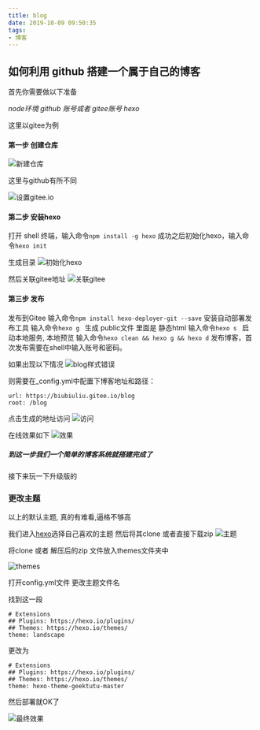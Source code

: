 ```yaml
---
title: blog
date: 2019-10-09 09:50:35
tags:
- 博客
---
```

## 如何利用 github 搭建一个属于自己的博客

首先你需要做以下准备

_node环境
github 账号或者 gitee账号
hexo_

这里以gitee为例

#### 第一步 创建仓库
![新建仓库](http://pykvjcrlq.bkt.clouddn.com/crated.png "新建仓库")

这里与github有所不同

![设置gitee.io](http://pykvjcrlq.bkt.clouddn.com/gitee_page.png "设置gitee.io")


#### 第二步 安装hexo
打开 shell 终端，输入命令`npm install -g hexo`
成功之后初始化hexo，输入命令`hexo init`

生成目录
![初始化hexo](http://pykvjcrlq.bkt.clouddn.com/hexo_init.png "初始化hexo")

然后关联gitee地址
![关联gitee](http://pykvjcrlq.bkt.clouddn.com/gitee_url.png  "初始化hexo")


#### 第三步  发布

发布到Gitee
输入命令`npm install hexo-deployer-git --save` 安装自动部署发布工具
输入命令`hexo g ` 生成 public文件 里面是 静态html
输入命令`hexo s ` 启动本地服务, 本地预览
输入命令`hexo clean && hexo g && hexo d` 发布博客，首次发布需要在shell中输入账号和密码。

如果出现以下情况
![blog样式错误](http://pykvjcrlq.bkt.clouddn.com/blog_index.png  "blog样式错误")

则需要在_config.yml中配置下博客地址和路径：

```
url: https://biubiuliu.gitee.io/blog
root: /blog

```

点击生成的地址访问
![访问](http://pykvjcrlq.bkt.clouddn.com/gitee_page.png "访问")


在线效果如下
![效果](http://pykvjcrlq.bkt.clouddn.com/online_blog.png "效果")

##### 到这一步我们一个简单的博客系统就搭建完成了


 接下来玩一下升级版的

 ### 更改主题

 以上的默认主题, 真的有难看,逼格不够高

 我们进入[hexo](http://pykvjcrlq.bkt.clouddn.com/hexo_theme.png)选择自己喜欢的主题
 然后将其clone 或者直接下载zip
![ 主题](http://pykvjcrlq.bkt.clouddn.com/hexo_theme.png)

将clone 或者 解压后的zip 文件放入themes文件夹中
 
![themes](http://pykvjcrlq.bkt.clouddn.com/hexo_file_themes.png)

打开config.yml文件 更改主题文件名

找到这一段
```
# Extensions
## Plugins: https://hexo.io/plugins/
## Themes: https://hexo.io/themes/
theme: landscape
```
更改为
```
# Extensions
## Plugins: https://hexo.io/plugins/
## Themes: https://hexo.io/themes/
theme: hexo-theme-geektutu-master
```
然后部署就OK了

![最终效果](http://pykvjcrlq.bkt.clouddn.com/blog_view.png)


